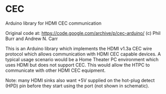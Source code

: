 # CEC
Arduino library for HDMI CEC communication

Original code at: https://code.google.com/archive/p/cec-arduino/ (c) Phil Burr and Andrew N. Carr

This is an Arduino library which implements the HDMI v1.3a CEC wire protocol which allows communication with HDMI CEC capable devices. A typical usage scenario would be a Home Theater PC environment which uses HDMI but does not support CEC. This would allow the HTPC to communicate with other HDMI CEC equipment.

Note: many HDMI sinks also want +5V supplied on the hot-plug detect (HPD) pin before they start using the port (not shown in schematic).
